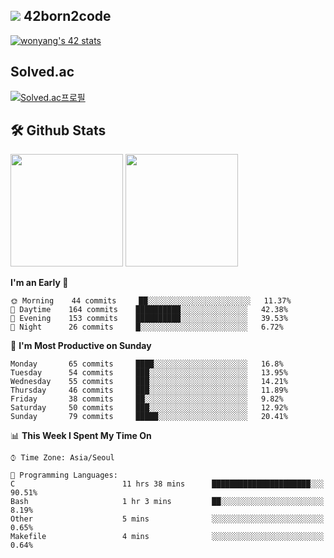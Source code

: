 
## <img src="https://img.shields.io/badge/-000000?style=flat&logo=42&logoColor=white"> 42born2code
[![wonyang's 42 stats](https://badge42.vercel.app/api/v2/cl5nhe5b6007809kydha7ht42/stats?cursusId=21&coalitionId=88)](https://profile.intra.42.fr/users/wonyang)

## Solved.ac
[![Solved.ac프로필](http://mazassumnida.wtf/api/v2/generate_badge?boj=bennyws)](https://solved.ac/bennyws)

## 🛠️ Github Stats
<p>
  <img height="180em" src="https://github-readme-stats-veggie-garden.vercel.app/api?username=gemstoneyang&show_icons=true&include_all_commits=true&bg_color=30,e96443,904e95&title_color=fff&text_color=fff">
  <img height="180em" src="https://github-readme-stats-veggie-garden.vercel.app/api/top-langs/?username=gemstoneyang&layout=compact&bg_color=30,e96443,904e95&title_color=fff&text_color=fff">
</p>

<!--START_SECTION:waka-->
**I'm an Early 🐤** 

```text
🌞 Morning    44 commits     ██░░░░░░░░░░░░░░░░░░░░░░░   11.37% 
🌆 Daytime    164 commits    ██████████░░░░░░░░░░░░░░░   42.38% 
🌃 Evening    153 commits    ██████████░░░░░░░░░░░░░░░   39.53% 
🌙 Night      26 commits     █░░░░░░░░░░░░░░░░░░░░░░░░   6.72%

```
📅 **I'm Most Productive on Sunday** 

```text
Monday       65 commits     ████░░░░░░░░░░░░░░░░░░░░░   16.8% 
Tuesday      54 commits     ███░░░░░░░░░░░░░░░░░░░░░░   13.95% 
Wednesday    55 commits     ███░░░░░░░░░░░░░░░░░░░░░░   14.21% 
Thursday     46 commits     ███░░░░░░░░░░░░░░░░░░░░░░   11.89% 
Friday       38 commits     ██░░░░░░░░░░░░░░░░░░░░░░░   9.82% 
Saturday     50 commits     ███░░░░░░░░░░░░░░░░░░░░░░   12.92% 
Sunday       79 commits     █████░░░░░░░░░░░░░░░░░░░░   20.41%

```


📊 **This Week I Spent My Time On** 

```text
⌚︎ Time Zone: Asia/Seoul

💬 Programming Languages: 
C                        11 hrs 38 mins      ██████████████████████░░░   90.51% 
Bash                     1 hr 3 mins         ██░░░░░░░░░░░░░░░░░░░░░░░   8.19% 
Other                    5 mins              ░░░░░░░░░░░░░░░░░░░░░░░░░   0.65% 
Makefile                 4 mins              ░░░░░░░░░░░░░░░░░░░░░░░░░   0.64%

```


<!--END_SECTION:waka-->
